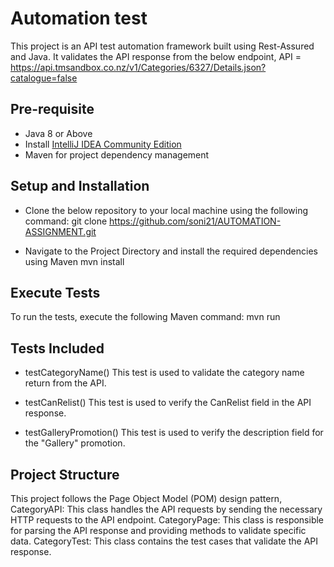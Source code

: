 # Automation test
This project is an API test automation framework built using Rest-Assured and Java. 
It validates the API response from the below endpoint,
API = https://api.tmsandbox.co.nz/v1/Categories/6327/Details.json?catalogue=false

## Pre-requisite
- Java 8 or Above
- Install [IntelliJ IDEA Community Edition](https://www.jetbrains.com/idea/download/?section=windows)
- Maven for project dependency management

## Setup and Installation
- Clone the below repository to your local machine using the following command:
git clone https://github.com/soni21/AUTOMATION-ASSIGNMENT.git

- Navigate to the Project Directory and install the required dependencies using Maven
mvn install

## Execute Tests
To run the tests, execute the following Maven command:
mvn run

## Tests Included
- testCategoryName()
This test is used to validate the category name return from the API.

- testCanRelist()
This test is used to verify the CanRelist field in the API response.

- testGalleryPromotion()
This test is used to verify the description field for the "Gallery" promotion.

## Project Structure
This project follows the Page Object Model (POM) design pattern,
CategoryAPI: This class handles the API requests by sending the necessary HTTP requests to the API endpoint.
CategoryPage: This class is responsible for parsing the API response and providing methods to validate specific data.
CategoryTest: This class contains the test cases that validate the API response.
